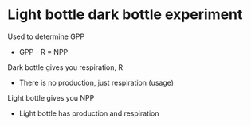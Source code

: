 # Light bottle dark bottle experiment

Used to determine GPP
- GPP - R = NPP

Dark bottle gives you respiration, R
- There is no production, just respiration (usage)

Light bottle gives you NPP
- Light bottle has production and respiration

